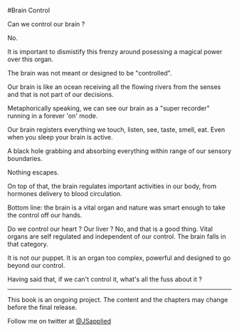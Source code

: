 #Brain Control

Can we control our brain ?

No.

It is important to dismistify this frenzy around posessing a magical power over this organ. 

The brain was not meant or designed to be "controlled".

Our brain is like an ocean receiving all the flowing rivers from the senses and that is not part of our decisions. 

Metaphorically speaking, we can see our brain as a "super recorder" running in a forever 'on' mode.

Our brain registers everything we touch, listen, see, taste, smell, eat. Even when you sleep your brain is active. 

A black hole grabbing and absorbing everything within range of our sensory boundaries. 

Nothing escapes.

On top of that, the brain regulates important activities in our body, from hormones delivery to blood circulation.

Bottom line: the brain is a vital organ and nature was smart enough to take the control off our hands. 

Do we control our heart ? Our liver ? No, and that is a good thing. Vital organs are self regulated and independent of our control. The brain falls in that category.

It is not our puppet. It is an organ too complex, powerful and designed to go beyond our control.

Having said that, if we can't control it, what's all the fuss about it ?


***

This book is an ongoing project. The content and the chapters may change before the final release.

Follow me on twitter at [@JSapplied](https://twitter.com/JSapplied) 



